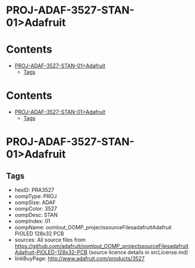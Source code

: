 
PROJ-ADAF-3527-STAN-01>Adafruit
===============================

Contents
========

* [PROJ-ADAF-3527-STAN-01>Adafruit](#proj-adaf-3527-stan-01adafruit)
	* [Tags](#tags)

Contents
========

* [PROJ-ADAF-3527-STAN-01>Adafruit](#proj-adaf-3527-stan-01adafruit)
	* [Tags](#tags)

# PROJ-ADAF-3527-STAN-01>Adafruit

## Tags

- hexID: PRA3527
- oompType: PROJ
- oompSize: ADAF
- oompColor: 3527
- oompDesc: STAN
- oompIndex: 01
- oompName: oomlout_OOMP_projectssourceFilesadafruitAdafruit PiOLED 128x32 PCB
- sources: All source files from https://github.com/adafruit/oomlout_OOMP_projectssourceFilesadafruitAdafruit-PiOLED-128x32-PCB (source licence details in srcLicense.md)
- linkBuyPage: http://www.adafruit.com/products/3527
